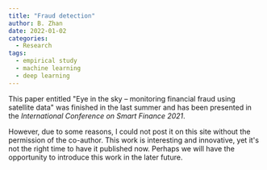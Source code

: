 ```yaml
---
title: "Fraud detection"
author: B. Zhan
date: 2022-01-02
categories: 
  - Research
tags:
  - empirical study
  - machine learning
  - deep learning
---
```


This paper entitled "Eye in the sky – monitoring financial fraud using satellite data" was finished in the last summer and has been presented in the *International Conference on Smart Finance 2021*. 

However, due to some reasons, I could not post it on this site without the permission of the co-author. This work is interesting and innovative, yet it's not the right time to have it published now. Perhaps we will have the opportunity to introduce this work in the later future. 
